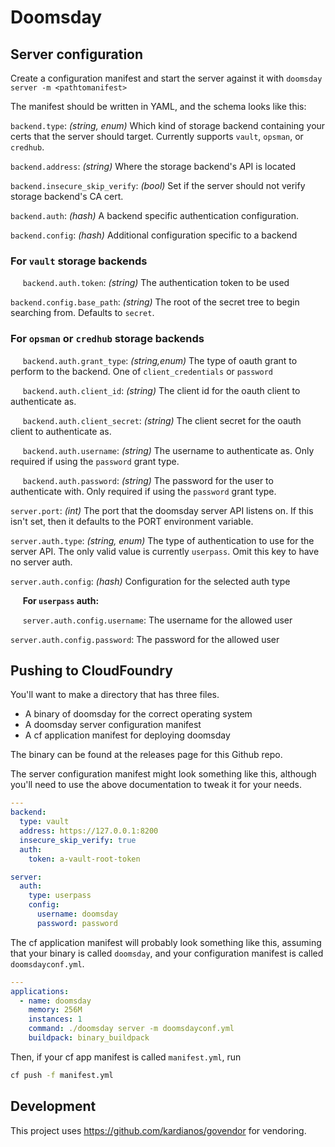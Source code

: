 # Doomsday

## Server configuration

Create a configuration manifest and start the server against it with
`doomsday server -m <pathtomanifest>`

The manifest should be written in YAML, and the schema looks like this:

`backend.type`: _(string, enum)_ Which kind of storage backend containing your
certs that the server should target. Currently supports `vault`, `opsman`, or `credhub`.

`backend.address`: _(string)_ Where the storage backend's API is located

`backend.insecure_skip_verify`: _(bool)_ Set if the server should not verify
storage backend's CA cert.

`backend.auth`: _(hash)_ A backend specific authentication configuration.

`backend.config`: _(hash)_ Additional configuration
specific to a backend

### For `vault` storage backends

&nbsp;&nbsp;&nbsp;&nbsp;
`backend.auth.token`: _(string)_ The authentication token to be used

`backend.config.base_path`: _(string)_ The root of the
secret tree to begin searching from. Defaults to `secret`.

### For `opsman` or `credhub` storage backends

&nbsp;&nbsp;&nbsp;&nbsp;
`backend.auth.grant_type`: _(string,enum)_ The type of oauth grant to
 perform to the backend. One of `client_credentials` or `password`

&nbsp;&nbsp;&nbsp;&nbsp;
`backend.auth.client_id`: _(string)_ The client id for the oauth
client to authenticate as.

&nbsp;&nbsp;&nbsp;&nbsp;
`backend.auth.client_secret`: _(string)_ The client secret for the
oauth client to authenticate as.

&nbsp;&nbsp;&nbsp;&nbsp;
`backend.auth.username`: _(string)_ The username to authenticate as.
Only required if using the `password` grant type.

&nbsp;&nbsp;&nbsp;&nbsp;
`backend.auth.password`: _(string)_ The password for the user to
 authenticate with. Only required if using the `password` grant type.

`server.port`: _(int)_ The port that the doomsday server API listens on. If this isn't set, then it defaults to the PORT
environment variable.

`server.auth.type`: _(string, enum)_ The type of authentication to use for the server
API. The only valid value is currently `userpass`. Omit this key to have no
server auth.

`server.auth.config`: _(hash)_ Configuration for the selected auth type

&nbsp;&nbsp;&nbsp;&nbsp;
**For `userpass` auth:**

&nbsp;&nbsp;&nbsp;&nbsp;
`server.auth.config.username`: The username for the allowed user

`server.auth.config.password`: The password for the allowed user

## Pushing to CloudFoundry

You'll want to make a directory that has three
files.

* A binary of doomsday for the correct operating system
* A doomsday server configuration manifest
* A cf application manifest for deploying doomsday

The binary can be found at the releases page for this Github repo.

The server configuration manifest might look something like this,
although you'll need to use the above documentation to tweak it for
your needs.

```yml
---
backend:
  type: vault
  address: https://127.0.0.1:8200
  insecure_skip_verify: true
  auth:
    token: a-vault-root-token

server:
  auth:
    type: userpass
    config:
      username: doomsday
      password: password
```

The cf application manifest will probably look something like this,
assuming that your binary is called `doomsday`, and your configuration
manifest is called `doomsdayconf.yml`.

```yml
---
applications:
  - name: doomsday
    memory: 256M
    instances: 1
    command: ./doomsday server -m doomsdayconf.yml
    buildpack: binary_buildpack
```

Then, if your cf app manifest is called `manifest.yml`, run

```sh
cf push -f manifest.yml
```

## Development

This project uses https://github.com/kardianos/govendor for vendoring.